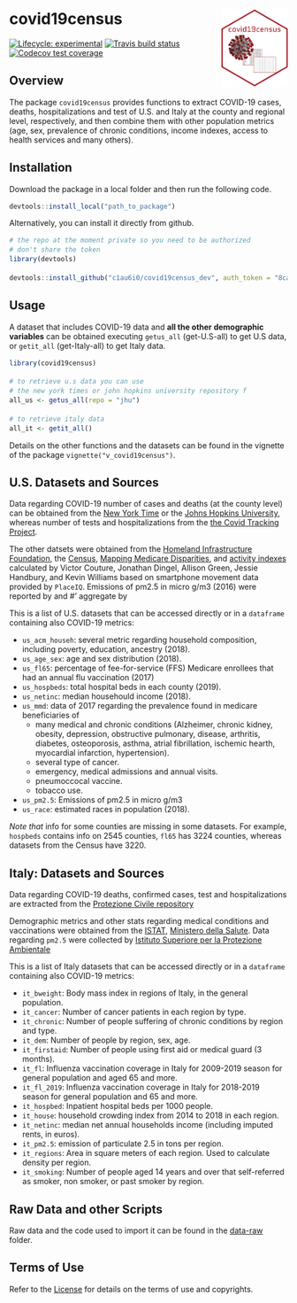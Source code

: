 
<!-- README.md is generated from README.Rmd. Please edit that file -->

# covid19census <img src='inst/img/hexsticker2.png' align="right" height="139" >

<!-- badges: start -->

[![Lifecycle:
experimental](https://img.shields.io/badge/lifecycle-experimental-orange.svg)](https://www.tidyverse.org/lifecycle/#experimental)
[![Travis build
status](https://travis-ci.com/c1au6i0/covid19census.svg?branch=master)](https://travis-ci.com/c1au6i0/covid19census_dev)
[![Codecov test
coverage](https://codecov.io/gh/c1au6i0/covid19census/branch/master/graph/badge.svg)](https://codecov.io/gh/c1au6i0/covid19census?branch=master)
<!-- badges: end -->

## Overview

The package `covid19census` provides functions to extract COVID-19
cases, deaths, hospitalizations and test of U.S. and Italy at the county
and regional level, respectively, and then combine them with other
population metrics (age, sex, prevalence of chronic conditions, income
indexes, access to health services and many others).

## Installation

Download the package in a local folder and then run the following code.

``` r
devtools::install_local("path_to_package")
```

Alternatively, you can install it directly from github.

``` r
# the repo at the moment private so you need to be authorized 
# don't share the token
library(devtools)

devtools::install_github("c1au6i0/covid19census_dev", auth_token = "8ca5cd2bb556a45f1ffeb2e9b44c90d4fbef6cf2", ref = "dev")
```

## Usage

A dataset that includes COVID-19 data and **all the other demographic
variables** can be obtained executing `getus_all` (get-U.S-all) to get
U.S data, or `getit_all` (get-Italy-all) to get Italy data.

``` r
library(covid19census)

# to retrieve u.s data you can use 
# the new york times or john hopkins university repository f
all_us <- getus_all(repo = "jhu")

# to retrieve italy data
all_it <- getit_all()
```

Details on the other functions and the datasets can be found in the
vignette of the package `vignette("v_covid19census")`.

## U.S. Datasets and Sources

Data regarding COVID-19 number of cases and deaths (at the county level)
can be obtained from the [New York
Time](https://github.com/nytimes/covid-19-data) or the [Johns Hopkins
University](https://github.com/CSSEGISandData), whereas number of tests
and hospitalizations from the [the Covid Tracking
Project](https://covidtracking.com/api%7D).

The other datsets were obtained from the [Homeland Infrastructure
Foundation](https://hifld-geoplatform.opendata.arcgis.com/datasets/hospitals/data?page=18),
the [Census](https://data.census.gov/cedsci/table?q=United%20States),
[Mapping Medicare
Disparities](https://data.cms.gov/mapping-medicare-disparities), and
[activity
indexes](https://github.com/COVIDExposureIndices/COVIDExposureIndices)
calculated by Victor Couture, Jonathan Dingel, Allison Green, Jessie
Handbury, and Kevin Williams based on smartphone movement data provided
by `PlaceIQ`. Emissions of pm2.5 in micro g/m3 (2016) were reported by 
and \#’ aggregate by 

This is a list of U.S. datasets that can be accessed directly or in a
`dataframe` containing also COVID-19 metrics:

  - `us_acm_househ`: several metric regarding household composition,
    including poverty, education, ancestry (2018).
  - `us_age_sex`: age and sex distribution (2018).
  - `us_fl65`: percentage of fee-for-service (FFS) Medicare enrollees
    that had an annual flu vaccination (2017)
  - `us_hospbeds`: total hospital beds in each county (2019).
  - `us_netinc`: median househould income (2018).
  - `us_mmd`: data of 2017 regarding the prevalence found in medicare
    beneficiaries of
      - many medical and chronic conditions (Alzheimer, chronic kidney,
        obesity, depression, obstructive pulmonary, disease, arthritis,
        diabetes, osteoporosis, asthma, atrial fibrillation, ischemic
        hearth, myocardial infarction, hypertension).
      - several type of cancer.
      - emergency, medical admissions and annual visits.
      - pneumoccocal vaccine.
      - tobacco use.
  - `us_pm2.5`: Emissions of pm2.5 in micro g/m3
  - `us_race`: estimated races in population (2018).

*Note that* info for some counties are missing in some datasets. For
example, `hospbeds` contains info on 2545 counties, `fl65` has 3224
counties, whereas datasets from the Census have 3220.

## Italy: Datasets and Sources

Data regarding COVID-19 deaths, confirmed cases, test and
hospitalizations are extracted from the [Protezione Civile
repository](https://github.com/pcm-dpc/COVID-19)

Demographic metrics and other stats regarding medical conditions and
vaccinations were obtained from the
[ISTAT](http://dati.istat.it/?lang=en), [Ministero della
Salute](http://www.salute.gov.it/portale/home.html). Data regarding
`pm2.5` were collected by [Istituto Superiore per la Protezione
Ambientale](https://annuario.isprambiente.it/pon/basic/14)

This is a list of Italy datasets that can be accessed directly or in a
`dataframe` containing also COVID-19 metrics:

  - `it_bweight`: Body mass index in regions of Italy, in the general
    population.
  - `it_cancer`: Number of cancer patients in each region by type.
  - `it_chronic`: Number of people suffering of chronic conditions by
    region and type.
  - `it_dem`: Number of people by region, sex, age.
  - `it_firstaid`: Number of people using first aid or medical guard (3
    months).
  - `it_fl`: Influenza vaccination coverage in Italy for 2009-2019
    season for general population and aged 65 and more.
  - `it_fl_2019`: Influenza vaccination coverage in Italy for 2018-2019
    season for general population and 65 and more.
  - `it_hospbed`: Inpatient hospital beds per 1000 people.
  - `it_house`: household crowding index from 2014 to 2018 in each
    region.
  - `it_netinc`: median net annual households income (including imputed
    rents, in euros).
  - `it_pm2.5`: emission of particulate 2.5 in tons per region.
  - `it_regions`: Area in square meters of each region. Used to
    calculate density per region.
  - `it_smoking`: Number of people aged 14 years and over that
    self-referred as smoker, non smoker, or past smoker by region.

## Raw Data and other Scripts

Raw data and the code used to import it can be found in the
[data-raw](https://github.com/c1au6i0/convid19census/tree/master/data-raw)
folder.

## Terms of Use

Refer to the
[License](https://github.com/c1au6i0/covid19census/blob/master/LICENSE.md)
for details on the terms of use and copyrights.
